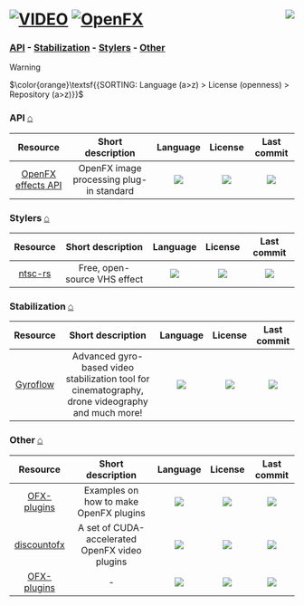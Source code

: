 # [![VIDEO](https://flat.badgen.net/badge/HyMPS/VIDEO/green?scale=1.8)](https://github.com/FORARTfe/HyMPS#-1 "VIDEO section") [![OpenFX](https://flat.badgen.net/badge/HyMPS/OpenFX/blue?scale=1.8&label=)](https://github.com/FORARTfe/HyMPS/blob/main/Video/OpenFX.md#-- "OpenFX page") <a href="https://visitorbadge.io/status?path=https%3A%2F%2Fgithub.com%2FFORARTfe%2FHyMPS%2Fblob%2Fmain%2FVideo%2FOpenFX.md"><img align="right" src="https://api.visitorbadge.io/api/combined?path=https%3A%2F%2Fgithub.com%2FFORARTfe%2FHyMPS%2Fblob%2Fmain%2FVideo%2FOpenFX.md&label=D%20%2F%20T&labelColor=%23323232&countColor=%23c2ff00&style=flat-square&labelStyle=none" /></a>

### [API](#api-) - [Stabilization](#stabilization-) - [Stylers](#stylers-) - [Other](#other)

> [!WARNING]
> $\color{orange}\textsf{{SORTING: Language (a>z) > License (openness) > Repository (a>z)}}$

### API [⌂](#--)
|Resource|Short description|Language|License|Last commit|
|:-:|:-:|:-:|:-:|:-:|
|[OpenFX effects API](https://github.com/AcademySoftwareFoundation/openfx#readme)|OpenFX image processing plug-in standard|[![](https://img.shields.io/github/languages/top/AcademySoftwareFoundation/openfx?color=pink&style=flat-square)](https://github.com/AcademySoftwareFoundation/openfx/graphs/contributors)|[![](https://flat.badgen.net/badge/license/Other/blue?label=)](https://github.com/AcademySoftwareFoundation/openfx/blob/main/LICENSE)|[![](https://img.shields.io/github/last-commit/AcademySoftwareFoundation/openfx?style=flat-square&label=)](https://github.com/AcademySoftwareFoundation/openfx/graphs/code-frequency)|

### Stylers [⌂](#--)
|Resource|Short description|Language|License|Last commit|
|:-:|:-:|:-:|:-:|:-:|
|[ntsc-rs](https://github.com/valadaptive/ntsc-rs#readme)|Free, open-source VHS effect|[![](https://img.shields.io/github/languages/top/valadaptive/ntsc-rs?color=pink&style=flat-square)](https://github.com/valadaptive/ntsc-rs/graphs/contributors)|[![](https://flat.badgen.net/badge/license/Other/blue?label=)](https://github.com/valadaptive/ntsc-rs/blob/main/LICENSE)|[![](https://img.shields.io/github/last-commit/valadaptive/ntsc-rs?style=flat-square&label=)](https://github.com/valadaptive/ntsc-rs/graphs/code-frequency)|

### Stabilization [⌂](#--)
|Resource|Short description|Language|License|Last commit|
|:-:|:-:|:-:|:-:|:-:|
|[Gyroflow](https://github.com/gyroflow/gyroflow-plugins#readme)|Advanced gyro-based video stabilization tool for cinematography, drone videography and much more!|[![](https://img.shields.io/github/languages/top/gyroflow/gyroflow-plugins?color=pink&style=flat-square)](https://github.com/gyroflow/gyroflow-plugins/graphs/contributors)|[![](https://flat.badgen.net/github/license/gyroflow/gyroflow-plugins?label=)](https://github.com/gyroflow/gyroflow-plugins/blob/main/LICENSE)|[![](https://img.shields.io/github/last-commit/gyroflow/gyroflow-plugins?style=flat-square&label=)](https://github.com/gyroflow/gyroflow-plugins/graphs/code-frequency)|


### Other [⌂](#--)
|Resource|Short description|Language|License|Last commit|
|:-:|:-:|:-:|:-:|:-:|
|[OFX-plugins](https://github.com/mattclifford1/OFX-plugins#readme)|Examples on how to make OpenFX plugins|[![](https://img.shields.io/github/languages/top/mattclifford1/OFX-plugins?color=pink&style=flat-square)](https://github.com/mattclifford1/OFX-plugins/graphs/contributors)|[![](https://flat.badgen.net/github/license/mattclifford1/OFX-plugins?label=)](https://github.com/mattclifford1/OFX-plugins/issues/1)|[![](https://img.shields.io/github/last-commit/mattclifford1/OFX-plugins?style=flat-square&label=)](https://github.com/mattclifford1/OFX-plugins/graphs/code-frequency)|
|[discountofx](https://github.com/joevenzon/discountofx#readme)|A set of CUDA-accelerated OpenFX video plugins|[![](https://img.shields.io/github/languages/top/joevenzon/discountofx?color=pink&style=flat-square)](https://github.com/joevenzon/discountofx/graphs/contributors)|[![](https://flat.badgen.net/github/license/joevenzon/discountofx?label=)](https://github.com/joevenzon/discountofx/blob/main/LICENSE)|[![](https://img.shields.io/github/last-commit/joevenzon/discountofx?style=flat-square&label=)](https://github.com/joevenzon/discountofx/graphs/code-frequency)|
|[OFX-plugins](https://github.com/crabshank/OFX-plugins#readme)|-|[![](https://img.shields.io/github/languages/top/crabshank/OFX-plugins?color=pink&style=flat-square)](https://github.com/crabshank/OFX-plugins/graphs/contributors)|[![](https://flat.badgen.net/github/license/crabshank/OFX-plugins?label=)](https://github.com/crabshank/OFX-plugins/issues/1)|[![](https://img.shields.io/github/last-commit/crabshank/OFX-plugins?style=flat-square&label=)](https://github.com/crabshank/OFX-plugins/graphs/code-frequency)|
